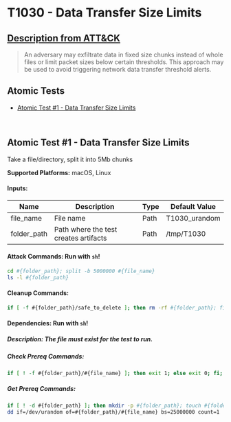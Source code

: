 # T1030 - Data Transfer Size Limits
## [Description from ATT&CK](https://attack.mitre.org/wiki/Technique/T1030)
<blockquote>An adversary may exfiltrate data in fixed size chunks instead of whole files or limit packet sizes below certain thresholds. This approach may be used to avoid triggering network data transfer threshold alerts.</blockquote>

## Atomic Tests

- [Atomic Test #1 - Data Transfer Size Limits](#atomic-test-1---data-transfer-size-limits)


<br/>

## Atomic Test #1 - Data Transfer Size Limits
Take a file/directory, split it into 5Mb chunks

**Supported Platforms:** macOS, Linux




#### Inputs:
| Name | Description | Type | Default Value | 
|------|-------------|------|---------------|
| file_name | File name | Path | T1030_urandom|
| folder_path | Path where the test creates artifacts | Path | /tmp/T1030|


#### Attack Commands: Run with `sh`! 


```sh
cd #{folder_path}; split -b 5000000 #{file_name}
ls -l #{folder_path}
```

#### Cleanup Commands:
```sh
if [ -f #{folder_path}/safe_to_delete ]; then rm -rf #{folder_path}; fi;
```



#### Dependencies:  Run with `sh`!
##### Description: The file must exist for the test to run.
##### Check Prereq Commands:
```sh
if [ ! -f #{folder_path}/#{file_name} ]; then exit 1; else exit 0; fi; 
```
##### Get Prereq Commands:
```sh
if [ ! -d #{folder_path} ]; then mkdir -p #{folder_path}; touch #{folder_path}/safe_to_delete; fi;      
dd if=/dev/urandom of=#{folder_path}/#{file_name} bs=25000000 count=1
```




<br/>

